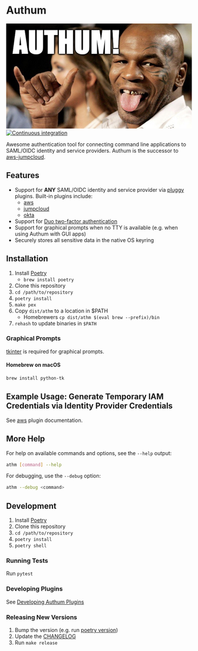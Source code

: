# Authum

![Authum](assets/authum.jpg) [![Continuous
integration](https://github.com/CirrusMD/authum/actions/workflows/ci.yml/badge.svg)](https://github.com/CirrusMD/authum/actions/workflows/ci.yml)

Awesome authentication tool for connecting command line applications to
SAML/OIDC identity and service providers. Authum is the successor to
[aws-jumpcloud](https://github.com/CirrusMD/aws-jumpcloud).

## Features

- Support for **ANY** SAML/OIDC identity and service provider via
  [pluggy](https://pluggy.readthedocs.io) plugins. Built-in plugins include:
  - [aws](authum/plugins/aws/)
  - [jumpcloud](authum/plugins/jumpcloud/)
  - [okta](authum/plugins/okta/)
- Support for [Duo two-factor authentication](https://duo.com/)
- Support for graphical prompts when no TTY is available (e.g. when using
  Authum with GUI apps)
- Securely stores all sensitive data in the native OS keyring

## Installation

1. Install [Poetry](https://python-poetry.org)
    - `brew install poetry`
1. Clone this repository
1. `cd /path/to/repository`
1. `poetry install`
1. `make pex`
1. Copy `dist/athm` to a location in $PATH
    - Homebrewers `cp dist/athm $(eval brew --prefix)/bin`
1. `rehash` to update binaries in `$PATH`

### Graphical Prompts

[tkinter](https://docs.python.org/3/library/tkinter.html) is required for
graphical prompts.

#### Homebrew on macOS

```sh
brew install python-tk
```

## Example Usage: Generate Temporary IAM Credentials via Identity Provider Credentials

See [aws](authum/plugins/aws/) plugin documentation.

## More Help

For help on available commands and options, see the `--help` output:

```sh
athm [command] --help
```

For debugging, use the `--debug` option:

```sh
athm --debug <command>
```

## Development

1. Install [Poetry](https://python-poetry.org)
1. Clone this repository
1. `cd /path/to/repository`
1. `poetry install`
1. `poetry shell`

### Running Tests

Run `pytest`

### Developing Plugins

See [Developing Authum Plugins](authum/plugins/)

### Releasing New Versions

1. Bump the version (e.g. run [poetry version](https://python-poetry.org/docs/cli/#version))
1. Update the [CHANGELOG](./CHANGELOG.md)
1. Run `make release`
